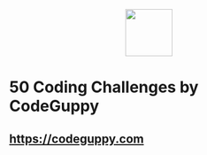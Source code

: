 <div align="center">
<img src="![open](https://user-images.githubusercontent.com/90568326/148319512-b5a7543b-2bc9-42d6-9ef7-23a8b748982e.png)" wdith="157.5" height="85" />
</div>

# 50 Coding Challenges by CodeGuppy
## https://codeguppy.com
